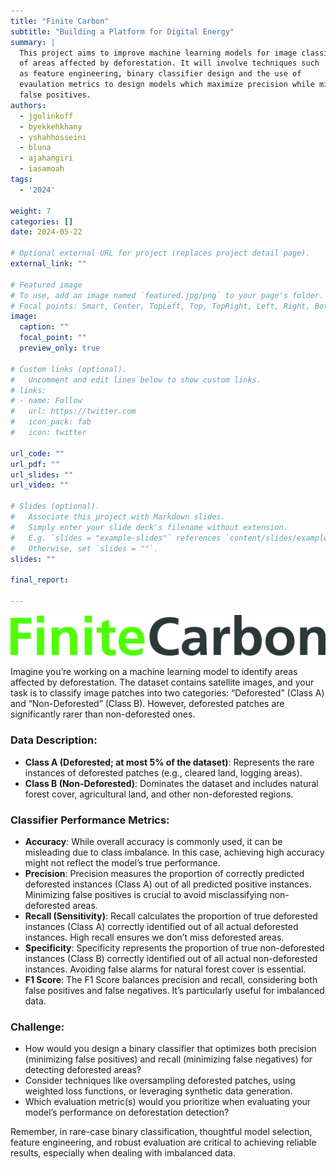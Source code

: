 ```yaml
---
title: "Finite Carbon"
subtitle: "Building a Platform for Digital Energy"
summary: |
  This project aims to improve machine learning models for image classification
  of areas affected by deforestation. It will involve techniques such
  as feature engineering, binary classifier design and the use of 
  evaulation metrics to design models which maximize precision while minimizing
  false positives.
authors:
  - jgolinkoff
  - byekkehkhany
  - yshahhosseini
  - bluna
  - ajahangiri
  - iasamoah
tags:
  - '2024'

weight: 7
categories: []
date: 2024-05-22

# Optional external URL for project (replaces project detail page).
external_link: ""

# Featured image
# To use, add an image named `featured.jpg/png` to your page's folder.
# Focal points: Smart, Center, TopLeft, Top, TopRight, Left, Right, BottomLeft, Bottom, BottomRight.
image:
  caption: ""
  focal_point: ""
  preview_only: true

# Custom links (optional).
#   Uncomment and edit lines below to show custom links.
# links:
# - name: Follow
#   url: https://twitter.com
#   icon_pack: fab
#   icon: twitter

url_code: ""
url_pdf: ""
url_slides: ""
url_video: ""

# Slides (optional).
#   Associate this project with Markdown slides.
#   Simply enter your slide deck's filename without extension.
#   E.g. `slides = "example-slides"` references `content/slides/example-slides.md`.
#   Otherwise, set `slides = ""`.
slides: ""

final_report:

---
```

![](./finite-carbon.jpg)

Imagine you’re working on a machine learning model to identify areas affected
by deforestation. The dataset contains satellite images, and your task is to
classify image patches into two categories: “Deforested” (Class A) and
“Non-Deforested” (Class B). However, deforested patches are significantly rarer
than non-deforested ones.
 
### Data Description:

 * **Class A (Deforested; at most 5% of the dataset)**: Represents the rare
instances of deforested patches (e.g., cleared land, logging areas).
 * **Class B (Non-Deforested)**: Dominates the dataset and includes natural forest
cover, agricultural land, and other non-deforested regions.

### Classifier Performance Metrics:

 * **Accuracy**: While overall accuracy is commonly used, it can be misleading due
to class imbalance. In this case, achieving high accuracy might not reflect the
model’s true performance.
 * **Precision**: Precision measures the proportion of correctly predicted
deforested instances (Class A) out of all predicted positive instances.
Minimizing false positives is crucial to avoid misclassifying non-deforested
areas.
 * **Recall (Sensitivity)**: Recall calculates the proportion of true deforested
instances (Class A) correctly identified out of all actual deforested
instances. High recall ensures we don’t miss deforested areas.
 * **Specificity**: Specificity represents the proportion of true non-deforested
instances (Class B) correctly identified out of all actual non-deforested
instances. Avoiding false alarms for natural forest cover is essential.
 * **F1 Score**: The F1 Score balances precision and recall, considering both false
positives and false negatives. It’s particularly useful for imbalanced data.

### Challenge:

 * How would you design a binary classifier that optimizes both precision
(minimizing false positives) and recall (minimizing false negatives) for
detecting deforested areas?
 * Consider techniques like oversampling deforested patches, using weighted
loss functions, or leveraging synthetic data generation.
 * Which evaluation metric(s) would you prioritize when evaluating your model’s
performance on deforestation detection?

Remember, in rare-case binary classification, thoughtful model selection, feature engineering, and robust evaluation are critical to achieving reliable results, especially when dealing with imbalanced data.
